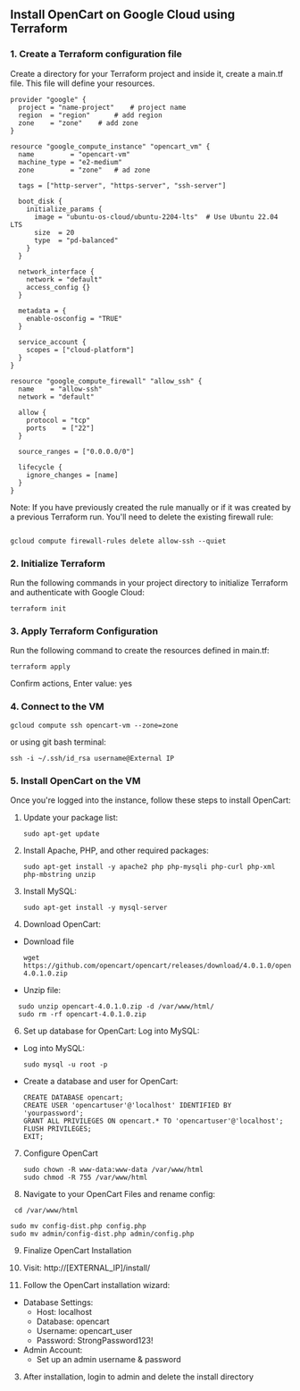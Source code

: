 ## Install OpenCart on Google Cloud using Terraform

### 1. Create a Terraform configuration file

Create a directory for your Terraform project and inside it, create a main.tf file. This file will define your resources.

```
provider "google" {
  project = "name-project"    # project name
  region  = "region"      # add region  
  zone    = "zone"    # add zone
}

resource "google_compute_instance" "opencart_vm" {
  name         = "opencart-vm"
  machine_type = "e2-medium"
  zone         = "zone"   # ad zone

  tags = ["http-server", "https-server", "ssh-server"]

  boot_disk {
    initialize_params {
      image = "ubuntu-os-cloud/ubuntu-2204-lts"  # Use Ubuntu 22.04 LTS
      size  = 20
      type  = "pd-balanced"
    }
  }

  network_interface {
    network = "default"
    access_config {}  
  }

  metadata = {
    enable-osconfig = "TRUE"
  }

  service_account {
    scopes = ["cloud-platform"]
  }
}

resource "google_compute_firewall" "allow_ssh" {
  name    = "allow-ssh"
  network = "default"

  allow {
    protocol = "tcp"
    ports    = ["22"]
  }

  source_ranges = ["0.0.0.0/0"]

  lifecycle {
    ignore_changes = [name]
  }
}

```

Note: If you have previously created the rule manually or if it was created by a previous Terraform run. You'll need to delete the existing firewall rule:

```

gcloud compute firewall-rules delete allow-ssh --quiet

```

### 2. Initialize Terraform

Run the following commands in your project directory to initialize Terraform and authenticate with Google Cloud:

```
terraform init

```

### 3. Apply Terraform Configuration

Run the following command to create the resources defined in main.tf:

```
terraform apply

```

Confirm actions, Enter value: yes

### 4. Connect to the VM

```
gcloud compute ssh opencart-vm --zone=zone

```
or using git bash terminal:

```
ssh -i ~/.ssh/id_rsa username@External IP
```

### 5. Install OpenCart on the VM

Once you're logged into the instance, follow these steps to install OpenCart:

1. Update your package list:
    
    ```
    sudo apt-get update
    
    ```
    
2. Install Apache, PHP, and other required packages:

    ```
    sudo apt-get install -y apache2 php php-mysqli php-curl php-xml php-mbstring unzip

    ```

3. Install MySQL:

    ```
    sudo apt-get install -y mysql-server

4. Download OpenCart:
  * Download file 

    ```
    wget https://github.com/opencart/opencart/releases/download/4.0.1.0/opencart-4.0.1.0.zip

    ```
  * Unzip file:
  ```
    sudo unzip opencart-4.0.1.0.zip -d /var/www/html/
    sudo rm -rf opencart-4.0.1.0.zip
  ```


6. Set up database for OpenCart: Log into MySQL:

  * Log into MySQL:

    ```
    sudo mysql -u root -p

    ```

  * Create a database and user for OpenCart:

    ```
    CREATE DATABASE opencart;
    CREATE USER 'opencartuser'@'localhost' IDENTIFIED BY 'yourpassword';
    GRANT ALL PRIVILEGES ON opencart.* TO 'opencartuser'@'localhost';
    FLUSH PRIVILEGES;
    EXIT;
    ```

7. Configure OpenCart 

    ```
    sudo chown -R www-data:www-data /var/www/html
    sudo chmod -R 755 /var/www/html

    ```

8. Navigate to your OpenCart Files and rename config:
```
 cd /var/www/html

```

```
sudo mv config-dist.php config.php
sudo mv admin/config-dist.php admin/config.php

```

9. Finalize OpenCart Installation

  1. Visit: http://[EXTERNAL_IP]/install/

  2. Follow the OpenCart installation wizard:

  * Database Settings:
      * Host: localhost
      * Database: opencart
      * Username: opencart_user
      * Password: StrongPassword123!
  * Admin Account:
      * Set up an admin username & password

  3. After installation, login to admin and delete the install directory
